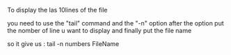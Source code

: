 To display the las 10lines of the file 

you need to use the "tail" command and the "-n" option after the option put the nomber of line
u want to display and finally put the file name

so it give us :
		tail -n numbers FileName

